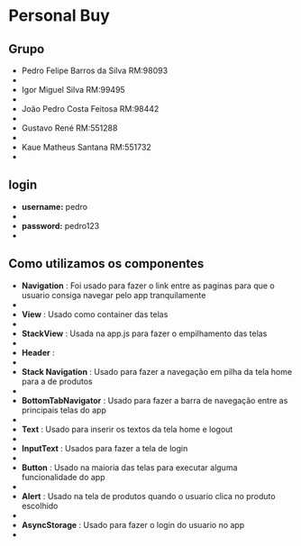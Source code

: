 <h1>Personal Buy</h1>

<h2>Grupo</h2>
<ul>
    <li>Pedro Felipe Barros da Silva RM:98093<li>
    <li>Igor Miguel Silva RM:99495<li>
    <li>João Pedro Costa Feitosa RM:98442<li>
    <li>Gustavo René RM:551288<li>
    <li>Kaue Matheus Santana RM:551732<li>
</ul>

<h2>login</h2>
<ul>
    <li><b>username:</b> pedro<li>
    <li><b>password:</b> pedro123<li>
</ul>

<h2>Como utilizamos os componentes</h2>
<ul>
    <li><strong>Navigation</strong> : Foi usado para fazer o link entre as paginas para que o usuario consiga navegar pelo app tranquilamente <li>
    <li><strong>View</strong> : Usado como container das telas<li>
    <li><strong>StackView</strong> : Usada na app.js para fazer o empilhamento das telas<li>
    <li><strong>Header</strong> : <li>
    <li><strong>Stack Navigation</strong> : Usado para fazer a navegação em pilha da tela home para a de produtos<li>
    <li><strong>BottomTabNavigator</strong> : Usado para fazer a barra de navegação entre as principais telas do app<li>
    <li><strong>Text</strong> : Usado para inserir os textos da tela home e logout<li>
    <li><strong>InputText</strong> : Usados para fazer a tela de login<li>
    <li><strong>Button</strong> : Usado na maioria das telas para executar alguma funcionalidade do app<li>
    <li><strong>Alert</strong> : Usado na tela de produtos quando o usuario clica no produto escolhido<li>
    <li><strong>AsyncStorage</strong> : Usado para fazer o login do usuario no app<li>
</ul>